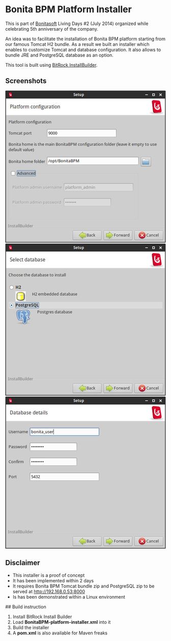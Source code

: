 # Bonita BPM Platform Installer

This is part of [Bonitasoft](http://www.bonitasoft.com) Living Days #2 (July 2014) organized while celebrating 5th anniversary of the company.

An idea was to facilitate the installation of Bonita BPM platform starting from our famous Tomcat H2 bundle.
As a result we built an installer which enables to customize Tomcat and database configuration.
It also allows to bundle JRE and PostgreSQL database as an option.

This tool is built using [BitRock InstallBuilder](http://installbuilder.bitrock.com).

## Screenshots

![Installer screenshot 1](screenshots/setup1.png?raw=true)
![Installer screenshot 2](screenshots/setup2.png?raw=true)
![Installer screenshot 3](screenshots/setup3.png?raw=true)

## Disclaimer

- This installer is a proof of concept
- It has been implemented within 2 days
- It requires Bonita BPM Tomcat bundle zip and PostgreSQL zip to be served at http://192.168.0.53:8000
- Is has been demonstrated within a Linux environment


## Build instruction

1. Install BitRock Install Builder
2. Load **BonitaBPM-platform-installer.xml** into it
3. Build the installer
4. A **pom.xml** is also available for Maven freaks
